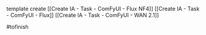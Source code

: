 template create
[[Create IA - Task - ComFyUI - Flux NF4]]
[[Create IA - Task - ComFyUI - Flux]]
[[Create IA - Task - ComFyUI - WAN 2.1]]

#tofinish
